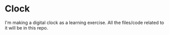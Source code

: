 Clock
======

I'm making a digital clock as a learning exercise. All the files/code related to it will be in this repo.